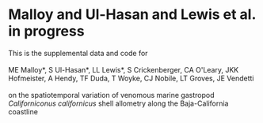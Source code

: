 # Malloy and Ul-Hasan and Lewis et al. in progress

This is the supplemental data and code for </br></br>
ME Malloy*, S Ul-Hasan*, LL Lewis*, S Crickenberger, CA O'Leary, JKK Hofmeister, A Hendy, TF Duda, T Woyke, CJ Nobile, LT Groves, JE Vendetti  </br></br>
on the spatiotemporal variation of venomous marine gastropod *Californiconus californicus* shell allometry along the Baja-California coastline
